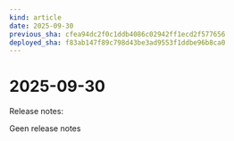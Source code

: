 ```yaml
---
kind: article
date: 2025-09-30
previous_sha: cfea94dc2f0c1ddb4086c02942ff1ecd2f577656
deployed_sha: f83ab147f89c798d43be3ad9553f1ddbe96b8ca0
---
```


# 2025-09-30

Release notes:

Geen release notes
